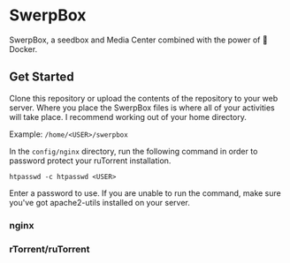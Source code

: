 # SwerpBox

SwerpBox, a seedbox and Media Center combined with the power of  🐳 Docker.  


## Get Started

Clone this repository or upload the contents of the repository to your web server. Where you place the SwerpBox files is where all of your activities will take place. I recommend working out of your home directory.

Example: `/home/<USER>/swerpbox`  

In the `config/nginx` directory, run the following command in order to password protect your ruTorrent installation.

`htpasswd -c htpasswd <USER>`

Enter a password to use. If you are unable to run the command, make sure you've got apache2-utils installed on your server.


### nginx



### rTorrent/ruTorrent

